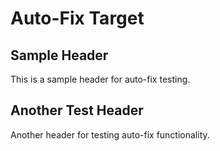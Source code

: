 # Auto-Fix Target

## Sample Header

This is a sample header for auto-fix testing.

## Another Test Header

Another header for testing auto-fix functionality.
